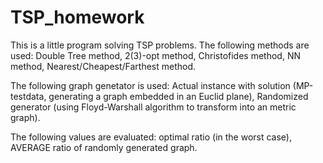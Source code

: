 # TSP_homework
This is a little program solving TSP problems.
The following methods are used:
Double Tree method,
2(3)-opt method,
Christofides method,
NN method,
Nearest/Cheapest/Farthest method.

The following graph genetator is used:
Actual instance with solution (MP-testdata, generating a graph embedded in an Euclid plane),
Randomized generator (using Floyd-Warshall algorithm to transform into an metric graph).

The following values are evaluated:
optimal ratio (in the worst case),
AVERAGE ratio of randomly generated graph.
